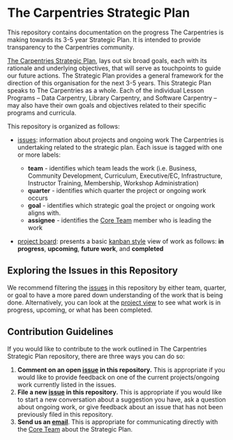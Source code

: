 # The Carpentries Strategic Plan

This repository contains documentation on the progress The Carpentries is making towards its 3-5 year Strategic Plan. It is intended to provide transparency to the Carpentries community.

[The Carpentries Strategic Plan](https://github.com/carpentries/strategic-plan/blob/carpentries-ed/strategic-plan.md),
lays out six broad goals, each with its rationale and underlying objectives, that will serve as touchpoints to guide our future actions. The Strategic Plan provides a general framework for the direction of this organisation for the next 3-5 years. This Strategic Plan speaks to The Carpentries as a whole. Each of the individual Lesson Programs – Data Carpentry, Library Carpentry, and Software Carpentry – may also have their own goals and objectives related to their specific programs and curricula.

This repository is organized as follows:
* [issues](https://github.com/carpentries/strategic-plan/issues): information about projects and ongoing work The Carpentries is undertaking related to the strategic plan. Each issue is tagged with one or more labels:
  * __team__ -  identifies which team leads the work (i.e. Business, Community Development, Curriculum, Executive/EC, Infrastructure, Instructor Training, Membership, Workshop Administration)
  * __quarter__ - identifies which quarter the project or ongoing work occurs 
  * __goal__ -  identifies which strategic goal the project or ongoing work aligns with. 
  * __assignee__ - identifies the [Core Team](https://carpentries.org/team/) member who is leading the work

* [project board](https://github.com/carpentries/strategic-plan/projects/1): presents a basic [kanban style](https://en.wikipedia.org/wiki/Kanban) view of work as follows: __in progress__, __upcoming__, __future work__, and __completed__

## Exploring the Issues in this Repository
We recommend filtering the [issues](https://github.com/carpentries/strategic-plan/issues) in this repository by either team, quarter, or goal to have a more pared down understanding of the work that is being done. Alternatively, you can look at the [project view](https://github.com/carpentries/strategic-plan/projects/1) to see what work is in progress, upcoming, or what has been completed.

## Contribution Guidelines
If you would like to contribute to the work outlined in The Carpentries Strategic Plan repository, there are three ways you can do so:
1. **Comment on an open [issue](https://github.com/carpentries/strategic-plan/issues) in this repository.** This is appropriate if you would like to provide feedback on one of the current projects/ongoing work currently listed in the issues.
3. **File a new [issue](https://github.com/carpentries/strategic-plan/issues) in this repository.** This is appropriate if you would like to start a new conversation about a suggestion you have, ask a question about ongoing work, or give feedback about an issue that has not been previously filed in this repository.
2. **Send us an [email](mailto:team@carpentries.org)**. This is appropriate for communicating directly with the [Core Team](https://carpentries.org/team/) about the Strategic Plan. 
